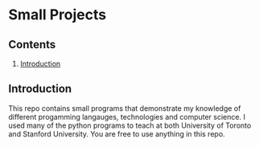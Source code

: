 # Small Projects

## Contents
1. [Introduction](#introduction)

## Introduction
This repo contains small programs that demonstrate my knowledge of different progamming langauges, technologies and computer science. I used many of the python programs to teach at both University of Toronto and Stanford University. You are free to use anything in this repo. 
